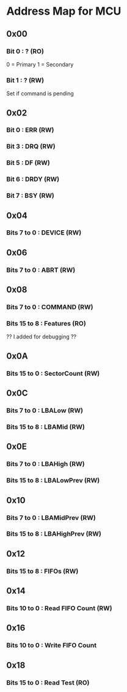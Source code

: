 # Address Map for MCU

## 0x00
### Bit 0 : ? (RO)
0 = Primary
1 = Secondary

### Bit 1 : ? (RW)
Set if command is pending

## 0x02
### Bit 0 : ERR  (RW)
### Bit 3 : DRQ  (RW)
### Bit 5 : DF   (RW)
### Bit 6 : DRDY (RW)
### Bit 7 : BSY  (RW)


## 0x04
### Bits 7 to 0 : DEVICE (RW)

## 0x06
### Bits 7 to 0 : ABRT (RW)

## 0x08
### Bits 7 to 0 : COMMAND (RW)
### Bits 15 to 8 : Features (RO)
?? I added for debugging ??

## 0x0A
### Bits 15 to 0 : SectorCount (RW)

## 0x0C
### Bits 7 to 0 : LBALow (RW)
### Bits 15 to 8 : LBAMid (RW)

## 0x0E 
### Bits 7 to 0 : LBAHigh (RW)
### Bits 15 to 8 : LBALowPrev (RW)

## 0x10
### Bits 7 to 0 : LBAMidPrev (RW)
### Bits 15 to 8 : LBAHighPrev (RW)

## 0x12
### Bits 15 to 8 : FIFOs (RW)

## 0x14
### Bits 10 to 0 : Read FIFO Count (RW)

## 0x16
### Bits 10 to 0 : Write FIFO Count

## 0x18
### Bits 15 to 0 : Read Test (RO)